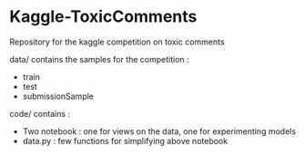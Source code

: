 # Kaggle-ToxicComments
Repository for the kaggle competition on toxic comments

data/ contains the samples for the competition : 
- train
- test
- submissionSample

code/ contains : 
- Two notebook : one for views on the data, one for experimenting models
- data.py : few functions for simplifying above notebook
